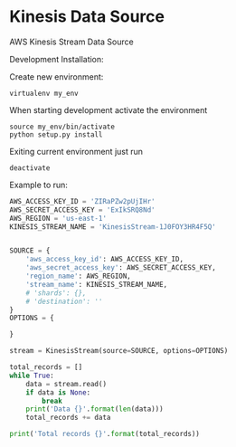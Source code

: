 # Kinesis Data Source

AWS Kinesis Stream Data Source

Development Installation:

Create new environment:

```commandline
virtualenv my_env
```

When starting development activate the environment
```commandline
source my_env/bin/activate
python setup.py install
```

Exiting current environment just run
```commandline
deactivate
```

Example to run:
```python
AWS_ACCESS_KEY_ID = 'ZIRaPZw2pUjIHr'
AWS_SECRET_ACCESS_KEY = 'ExIkSRQ8Nd'
AWS_REGION = 'us-east-1'
KINESIS_STREAM_NAME = 'KinesisStream-1J0FOY3HR4F5Q'


SOURCE = {
    'aws_access_key_id': AWS_ACCESS_KEY_ID,
    'aws_secret_access_key': AWS_SECRET_ACCESS_KEY,
    'region_name': AWS_REGION,
    'stream_name': KINESIS_STREAM_NAME,
    # 'shards': {},
    # 'destination': ''
}
OPTIONS = {

}

stream = KinesisStream(source=SOURCE, options=OPTIONS)

total_records = []
while True:
    data = stream.read()
    if data is None:
        break
    print('Data {}'.format(len(data)))
    total_records += data

print('Total records {}'.format(total_records))
```

